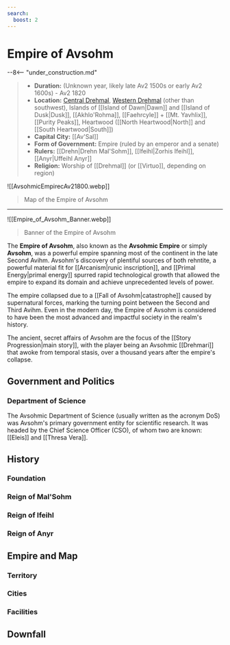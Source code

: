 ```yaml
---
search:
  boost: 2
---
```


# Empire of Avsohm

--8<-- "under_construction.md"

> - **Duration:** (Unknown year, likely late Av2 1500s or early Av2 1600s) - Av2 1820
> - **Location:** [Central Drehmal](/World/Drehmal/Central_Regions/), [Western Drehmal](/World/Drehmal/Central_Regions/) (other than southwest), Islands of [[Island of Dawn|Dawn]] and [[Island of Dusk|Dusk]], [[Akhlo'Rohma]], [[Faehrcyle]] + [[Mt. Yavhlix]], [[Purity Peaks]], Heartwood ([[North Heartwood|North]] and [[South Heartwood|South]])
> - **Capital City:** [[Av'Sal]]
> - **Form of Government:** Empire (ruled by an emperor and a senate)
> - **Rulers:** [[Drehn|Drehn Mal'Sohm]], [[Ifeihl|Zorhis Ifeihl]], [[Anyr|Uffeihl Anyr]]
> - **Religion:** Worship of [[Drehmal]] (or [[Virtuo]], depending on region)

![[AvsohmicEmpirecAv21800.webp]]
> Map of the Empire of Avsohm
***
![[Empire_of_Avsohm_Banner.webp]]
> Banner of the Empire of Avsohm

The **Empire of Avsohm**, also known as the **Avsohmic Empire** or simply **Avsohm**, was a powerful empire spanning most of the continent in the late Second Avihm. Avsohm's discovery of plentiful sources of both rehntite, a powerful material fit for [[Arcanism|runic inscription]], and [[Primal Energy|primal energy]] spurred rapid technological growth that allowed the empire to expand its domain and achieve unprecedented levels of power. 

The empire collapsed due to a [[Fall of Avsohm|catastrophe]] caused by supernatural forces, marking the turning point between the Second and Third Avihm. Even in the modern day, the Empire of Avsohm is considered to have been the most advanced and impactful society in the realm's history. 

The ancient, secret affairs of Avsohm are the focus of the [[Story Progression|main story]], with the player being an Avsohmic [[Drehmari]] that awoke from temporal stasis, over a thousand years after the empire's collapse.

## Government and Politics

### Department of Science

The Avsohmic Department of Science (usually written as the acronym DoS) was Avsohm's primary government entity for scientific research. It was headed by the Chief Science Officer (CSO), of whom two are known: [[Eleis]] and [[Thresa Vera]].

## History

### Foundation

### Reign of Mal'Sohm

### Reign of Ifeihl

### Reign of Anyr

## Empire and Map

### Territory

### Cities

### Facilities

## Downfall
